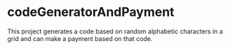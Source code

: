 # codeGeneratorAndPayment
This project generates a code based on random alphabetic characters in a grid and can make a payment based on that code.

